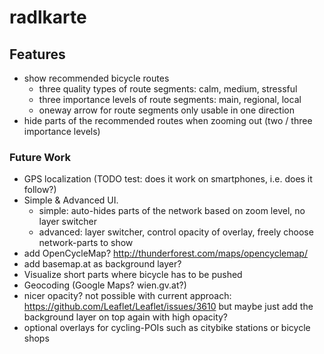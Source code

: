 # radlkarte

## Features

- show recommended bicycle routes
  - three quality types of route segments: calm, medium, stressful
  - three importance levels of route segments: main, regional, local
  - oneway arrow for route segments only usable in one direction
- hide parts of the recommended routes when zooming out (two / three importance levels)

### Future Work
- GPS localization (TODO test: does it work on smartphones, i.e. does it follow?)
- Simple & Advanced UI.
  - simple: auto-hides parts of the network based on zoom level, no layer switcher
  - advanced: layer switcher, control opacity of overlay, freely choose network-parts to show
- add OpenCycleMap? http://thunderforest.com/maps/opencyclemap/
- add basemap.at as background layer?
- Visualize short parts where bicycle has to be pushed
- Geocoding (Google Maps? wien.gv.at?)
- nicer opacity? not possible with current approach: https://github.com/Leaflet/Leaflet/issues/3610
  but maybe just add the background layer on top again with high opacity?
- optional overlays for cycling-POIs such as citybike stations or bicycle shops
